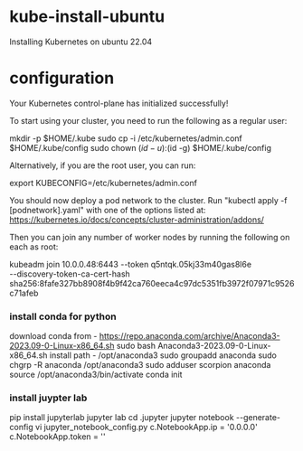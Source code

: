 # kube-install-ubuntu
Installing Kubernetes on ubuntu 22.04
# configuration
Your Kubernetes control-plane has initialized successfully!

To start using your cluster, you need to run the following as a regular user:

  mkdir -p $HOME/.kube
  sudo cp -i /etc/kubernetes/admin.conf $HOME/.kube/config
  sudo chown $(id -u):$(id -g) $HOME/.kube/config

Alternatively, if you are the root user, you can run:

  export KUBECONFIG=/etc/kubernetes/admin.conf

You should now deploy a pod network to the cluster.
Run "kubectl apply -f [podnetwork].yaml" with one of the options listed at:
  https://kubernetes.io/docs/concepts/cluster-administration/addons/

Then you can join any number of worker nodes by running the following on each as root:

kubeadm join 10.0.0.48:6443 --token q5ntqk.05kj33m40gas8l6e \
	--discovery-token-ca-cert-hash sha256:8fafe327bb8908f4b9f42ca760eeca4c97dc5351fb3972f07971c9526c71afeb 

### install conda for python
download conda from - https://repo.anaconda.com/archive/Anaconda3-2023.09-0-Linux-x86_64.sh
sudo bash Anaconda3-2023.09-0-Linux-x86_64.sh
install path - /opt/anaconda3
sudo groupadd anaconda
sudo chgrp -R anaconda /opt/anaconda3
sudo adduser scorpion anaconda
source /opt/anaconda3/bin/activate
conda init
### install juypter lab
pip install jupyterlab
jupyter lab
cd .jupyter
jupyter notebook --generate-config
vi jupyter_notebook_config.py
c.NotebookApp.ip = '0.0.0.0'
c.NotebookApp.token = ''


